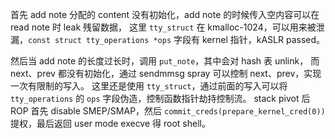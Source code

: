 首先 add note 分配的 content 没有初始化，add note 的时候传入空内容可以在 read note 时 leak 残留数据，
这里 `tty_struct` 在 kmalloc-1024，可以用来被泄漏，`const struct tty_operations *ops` 字段有 kernel 指针，kASLR passed。

然后当 add note 的长度过长时，调用 `put_note`，其中会对 hash 表 unlink，
而 next、prev 都没有初始化，通过 sendmmsg spray 可以控制 next、prev，实现一次有限制的写入。
这里还是使用 `tty_struct`，通过前面的写入可以将 `tty_operations` 的 `ops` 字段伪造，控制函数指针劫持控制流。
stack pivot 后 ROP 首先 disable SMEP/SMAP，然后 `commit_creds(prepare_kernel_cred(0))` 提权，最后返回 user mode execve 得 root shell。
